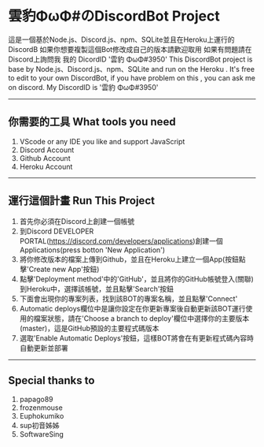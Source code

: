 # 雲豹ΦωΦ#のDiscordBot Project
這是一個基於Node.js、Discord.js、npm、SQLite並且在Heroku上運行的DiscordB
如果你想要複製這個Bot修改成自己的版本請歡迎取用
如果有問題請在Discord上詢問我
我的 DicordID '雲豹 ΦωΦ#3950'
This DiscordBot project is base by Node.js、Discord.js、npm、SQLite and run on the Heroku .
It's free to edit to your own DiscordBot, if you have problem on this , you can ask me on discord.
My DiscordID is '雲豹 ΦωΦ#3950'

***
## 你需要的工具 What tools you need
1. VScode or any IDE you like and support JavaScript
2. Discord Account
3. Github Account
4. Heroku Account

***
## 運行這個計畫 Run This Project
1. 首先你必須在Discord上創建一個帳號
2. 到Discord DEVELOPER PORTAL(https://discord.com/developers/applications)創建一個Applications(press botton 'New Application')
3. 將你修改版本的檔案上傳到Github，並且在Heroku上建立一個App(按鈕點擊'Create new App'按鈕)
4. 點擊'Deployment method'中的'GitHub'，並且將你的GitHub帳號登入(關聯)到Heroku中，選擇該帳號，並且點擊'Search'按鈕
5. 下面會出現你的專案列表，找到該BOT的專案名稱，並且點擊'Connect'
6. Automatic deploys欄位中是讓你設定在你更新專案後自動更新該BOT運行使用的檔案狀態，請在'Choose a branch to deploy'欄位中選擇你的主要版本(master)，這是GitHub預設的主要程式碼版本
7. 選取'Enable Automatic Deploys'按鈕，這樣BOT將會在有更新程式碼內容時自動更新並部署

***
## Special thanks to
1. papago89
2. frozenmouse
3. Euphokumiko
4. sup初音姊姊
5. SoftwareSing